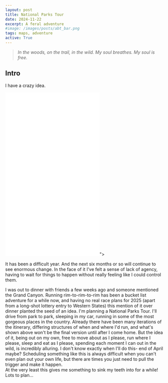```yaml
---
layout: post
title: National Parks Tour
date: 2024-11-22
excerpt: A feral adventure
#image: /images/posts/abt_bar.png
tags: maps, adventure
active: True
---
```


>*In the woods, on the trail, in the wild. My soul breathes. My soul is free.*

## Intro
I have a crazy idea.
<iframe src="<iframe width="100%" height="520" frameborder="0" src="https://williamcapecchi.carto.com/builder/0117e084-6fae-478e-b4eb-6def558315a9/embed" allowfullscreen webkitallowfullscreen mozallowfullscreen oallowfullscreen msallowfullscreen></iframe>"></iframe>  

It has been a difficult year. And the next six months or so will continue to see enormous change. In the face of it I've felt a sense of lack of agency, having to wait for things to happen without really feeling like I could control them.
<!--
I'm planning on moving home to MN soon. I'm planning to start a new job. Where I'll live and what I'll be doing are unknown.
-->
I was out to dinner with friends a few weeks ago and someone mentioned the Grand Canyon. Running rim-to-rim-to-rim has been a bucket list adventure for a while now, and having no real race plans for 2025 (apart from a long-shot lottery entry to Western States) this mention of it over dinner planted the seed of an idea. I'm planning a National Parks Tour. I'll drive from park to park, sleeping in my car, running in some of the most gorgeous places in the country. Already there have been many iterations of the itinerary, differing structures of when and where I'd run, and what's shown above won't be the final version until after I come home. But the idea of it, being out on my own, free to move about as I please, run where I please, sleep and eat as I please, spending each moment I can out in the wild, is incredibly alluring. I don't know exactly when I'll do this- end of April maybe? Scheduling something like this is always difficult when you can't even plan out your own life, but there are times you just need to pull the trigger and make it happen.  
At the very least this gives me something to sink my teeth into for a while! Lots to plan...